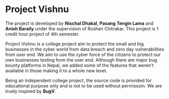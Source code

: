 # Project Vishnu

The project is developed by **Nischal Dhakal**, **Pasang Tengin Lama** and **Anish Baraily** under the supervision of Roshan Chitrakar. This project is 1 credit hour project of 4th semester.


Project Vishnu is a college project aim to protect the small and big businesses in the cyber world from data breach and zero day vulnerabilities from user end. We aim to use the cyber force of the citizens to protect our own businesses testing from the user end. Although there are major bug bounty platforms in Nepal, we added some of the features that weren't available in those making it to a whole new level.


Being an independent college project, the source code is provided for educational purpose only and is not to be used without permissoin. We are truely inspired by **BugV**.
